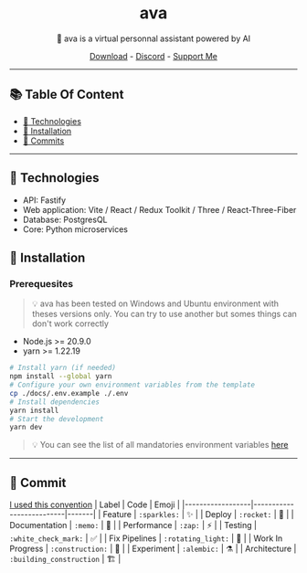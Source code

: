 <div align="center">
  <h1>ava</h1>
    <p>🤖 ava is a virtual personnal assistant powered by AI</p>
    
[Download]() - [Discord]() - [Support Me]()
  <hr>
</div>

## 📚 Table Of Content
- [🧪 Technologies](#🧪-technologies)
- [🚀 Installation](#🚀-installation)
- [📝 Commits](#📝-commit)
<hr>

## 🧪 Technologies
- API: Fastify
- Web application: Vite / React / Redux Toolkit / Three / React-Three-Fiber
- Database: PostgresQL
- Core: Python microservices

## 🚀 Installation

### Prerequesites
> 💡 ava has been tested on Windows and Ubuntu environment with theses versions only. You can try to use another but somes things can don't work correctly
- Node.js >= 20.9.0
- yarn >= 1.22.19

```bash
# Install yarn (if needed)
npm install --global yarn 
# Configure your own environment variables from the template
cp ./docs/.env.example ./.env 
# Install dependencies
yarn install
# Start the development
yarn dev
```
> 💡 You can see the list of all mandatories environment variables [here](./docs/ENVIRONMENT.md)
<hr>

## 📝 Commit

[I used this convention](https://gitmoji.dev/)
| Label            | Code                     | Emoji |
|------------------|--------------------------|-------|
| Feature          | `:sparkles:`             | ✨   |
| Deploy           | `:rocket:`               | 🚀   |
| Documentation    | `:memo:`                 | 📝   |
| Performance      | `:zap:`                  | ⚡️   |
| Testing          | `:white_check_mark:`     | ✅   |
| Fix Pipelines    | `:rotating_light:`       | 🚨   |
| Work In Progress | `:construction:`         | 🚧   |
| Experiment       | `:alembic:`              | ⚗️   |
| Architecture     | `:building_construction` | 🏗️   |
